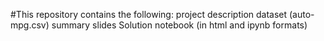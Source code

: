 #This repository contains the following:
project description
dataset (auto-mpg.csv)
summary slides
Solution notebook (in html and ipynb formats)
